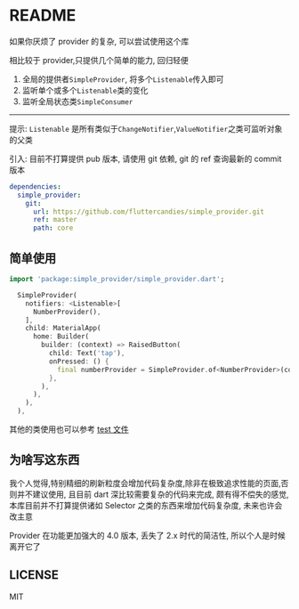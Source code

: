# README

如果你厌烦了 provider 的复杂, 可以尝试使用这个库

相比较于 provider,只提供几个简单的能力, 回归轻便

1. 全局的提供者`SimpleProvider`, 将多个`Listenable`传入即可
2. 监听单个或多个`Listenable`类的变化
3. 监听全局状态类`SimpleConsumer`

---

提示: `Listenable` 是所有类似于`ChangeNotifier`,`ValueNotifier`之类可监听对象的父类

引入:
目前不打算提供 pub 版本, 请使用 git 依赖, git 的 ref 查询最新的 commit 版本

```yaml
dependencies:
  simple_provider:
    git:
      url: https://github.com/fluttercandies/simple_provider.git
      ref: master
      path: core
```

## 简单使用

```dart
import 'package:simple_provider/simple_provider.dart';

  SimpleProvider(
    notifiers: <Listenable>[
      NumberProvider(),
    ],
    child: MaterialApp(
      home: Builder(
        builder: (context) => RaisedButton(
          child: Text('tap'),
          onPressed: () {
            final numberProvider = SimpleProvider.of<NumberProvider>(context);
          },
        ),
      ),
    ),
  ),
```

其他的类使用也可以参考 [test 文件](https://github.com/flutter-fix-something/simple_provider/blob/master/core/test/simple_provider_test.dart)

## 为啥写这东西

我个人觉得,特别精细的刷新粒度会增加代码复杂度,除非在极致追求性能的页面,否则并不建议使用, 且目前 dart 深比较需要复杂的代码来完成, 颇有得不偿失的感觉, 本库目前并不打算提供诸如 Selector 之类的东西来增加代码复杂度, 未来也许会改主意

Provider 在功能更加强大的 4.0 版本, 丢失了 2.x 时代的简洁性, 所以个人是时候离开它了

## LICENSE

MIT
